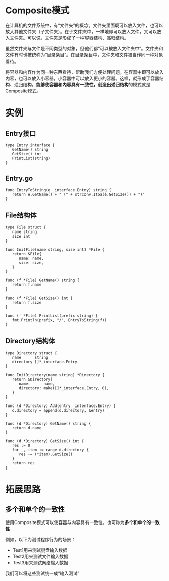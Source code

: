 # Composite模式

​	在计算机的文件系统中，有“文件夹”的概念。文件夹里面既可以放入文件，也可以放入其他文件夹（子文件夹）。在子文件夹中，一样地即可以放入文件，又可以放入文件夹。可以说，文件夹是形成了一种容器结构、递归结构。

​	虽然文件夹与文件是不同类型的对象，但他们都“可以被放入文件夹中”。文件夹和文件有时也被统称为“目录条目”。在目录条目中，文件夹和文件被当作同一种对象看待。

​	将容器和内容作为同一种东西看待，帮助我们方便处理问题。在容器中即可以放入内容，也可以放入小容器，小容器中可以放入更小的容器。这样，就形成了容器结构、递归结构。**能够使容器和内容具有一致性，创造出递归结构**的模式就是Composite模式。

# 实例

## Entry接口

```golang
type Entry interface {
   GetName() string
   GetSize() int
   PrintList(string)
}
```

## Entry.go

```golang
func EntryToString(e _interface.Entry) string {
   return e.GetName() + " (" + strconv.Itoa(e.GetSize()) + ")"
}
```

## File结构体

```golang
type File struct {
   name string
   size int
}

func InitFile(name string, size int) *File {
   return &File{
      name: name,
      size: size,
   }
}

func (f *File) GetName() string {
   return f.name
}

func (f *File) GetSize() int {
   return f.size
}

func (f *File) PrintList(prefix string) {
   fmt.Println(prefix, "/", EntryToString(f))
}
```

## Directory结构体

```golang
type Directory struct {
   name      string
   directory []*_interface.Entry
}

func InitDirectory(name string) *Directory {
   return &Directory{
      name:      name,
      directory: make([]*_interface.Entry, 0),
   }
}

func (d *Directory) Add(entry _interface.Entry) {
   d.directory = append(d.directory, &entry)
}

func (d *Directory) GetName() string {
   return d.name
}

func (d *Directory) GetSize() int {
   res := 0
   for _, item := range d.directory {
      res += (*item).GetSize()
   }
   return res
}
```

# 拓展思路

## 多个和单个的一致性

​	使用Composite模式可以使容器与内容具有一致性，也可称为**多个和单个的一致性**

例如，以下为测试程序行为的场景：

* Test1用来测试键盘输入数据
* Test2用来测试文件输入数据
* Test3用来测试网络输入数据

我们可以将这些测试统一成“输入测试”